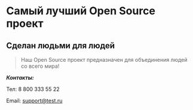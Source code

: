 # Самый лучший Open Source проект

## Сделан людьми для людей

> Наш Open Source проект предназначен для объединения людей со всего мира!

_**Контакты:**_

Тел: 8 800 333 55 22

Email: support@test.ru
